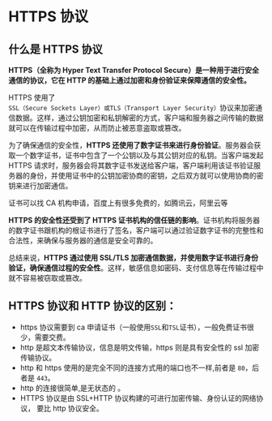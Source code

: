 # HTTPS 协议

## 什么是 HTTPS 协议

**HTTPS（全称为 Hyper Text Transfer Protocol Secure）是一种用于进行安全通信的协议，它在 HTTP 的基础上通过加密和身份验证来保障通信的安全性。**

HTTPS 使用了`SSL（Secure Sockets Layer）或TLS（Transport Layer Security）`协议来加密通信数据。这样，通过公钥加密和私钥解密的方式，客户端和服务器之间传输的数据就可以在传输过程中加密，从而防止被恶意盗取或篡改。

为了确保通信的安全性，**HTTPS 还使用了数字证书来进行身份验证**。服务器会获取一个数字证书，证书中包含了一个公钥以及与其公钥对应的私钥。当客户端发起 HTTPS 请求时，服务器会将其数字证书发送给客户端，客户端利用该证书验证服务器的身份，并使用证书中的公钥加密协商的密钥，之后双方就可以使用协商的密钥来进行加密通信。

证书可以找 CA 机构申请，百度上有很多免费的，如腾讯云，阿里云等

**HTTPS 的安全性还受到了 HTTPS 证书机构的信任链的影响**。证书机构将服务器的数字证书跟机构的根证书进行了签名，客户端可以通过验证数字证书的完整性和合法性，来确保与服务器的通信是安全可靠的。

总结来说，**HTTPS 通过使用 SSL/TLS 加密通信数据，并使用数字证书进行身份验证，确保通信过程的安全性**。这样，敏感信息如密码、支付信息等在传输过程中就不容易被窃取或篡改。

## HTTPS 协议和 HTTP 协议的区别：

- https 协议需要到 ca 申请证书（一般使用`SSL`和`TSL`证书），一般免费证书很少，需要交费。
- http 是超文本传输协议，信息是明文传输，https 则是具有安全性的 ssl 加密传输协议。
- http 和 https 使用的是完全不同的连接方式用的端口也不一样,前者是 `80`，后者是 `443`。
- http 的连接很简单,是无状态的 。
- HTTPS 协议是由 SSL+HTTP 协议构建的可进行加密传输、身份认证的网络协议， 要比 http 协议安全。
